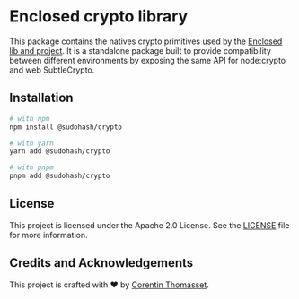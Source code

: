 # Enclosed crypto library

This package contains the natives crypto primitives used by the [Enclosed lib and project](https://enclosed.cc). It is a standalone package built to provide compatibility between different environments by exposing the same API for node:crypto and web SubtleCrypto.

## Installation

```bash
# with npm
npm install @sudohash/crypto

# with yarn
yarn add @sudohash/crypto

# with pnpm
pnpm add @sudohash/crypto
```

## License

This project is licensed under the Apache 2.0 License. See the [LICENSE](./LICENSE) file for more information.

## Credits and Acknowledgements

This project is crafted with ❤️ by [Corentin Thomasset](https://corentin.tech).
